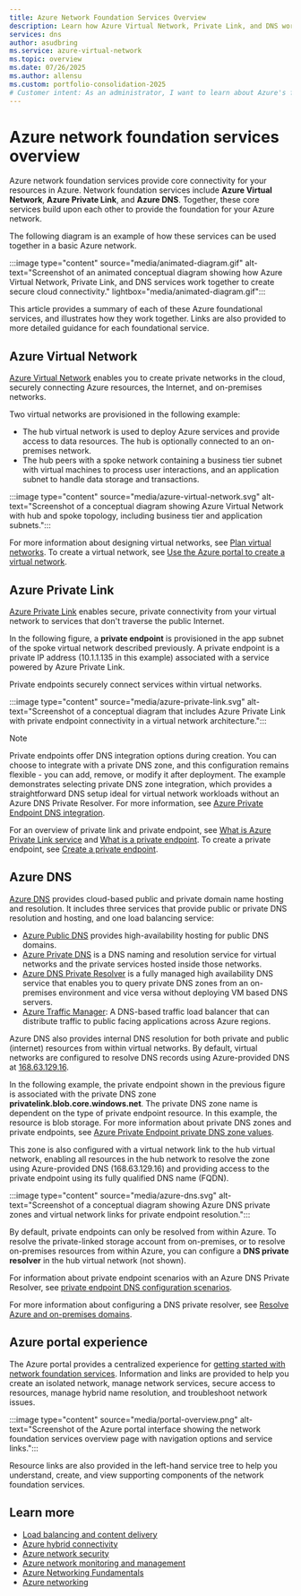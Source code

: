 ```yaml
---
title: Azure Network Foundation Services Overview
description: Learn how Azure Virtual Network, Private Link, and DNS work together to create secure, private cloud connectivity. Get started with Azure network foundation services today.
services: dns
author: asudbring
ms.service: azure-virtual-network
ms.topic: overview
ms.date: 07/26/2025
ms.author: allensu
ms.custom: portfolio-consolidation-2025
# Customer intent: As an administrator, I want to learn about Azure's foundation services.
---
```


# Azure network foundation services overview

Azure network foundation services provide core connectivity for your resources in Azure. Network foundation services include **Azure Virtual Network**, **Azure Private Link**, and **Azure DNS**. Together, these core services build upon each other to provide the foundation for your Azure network. 

The following diagram is an example of how these services can be used together in a basic Azure network.

:::image type="content" source="media/animated-diagram.gif" alt-text="Screenshot of an animated conceptual diagram showing how Azure Virtual Network, Private Link, and DNS services work together to create secure cloud connectivity." lightbox="media/animated-diagram.gif":::

This article provides a summary of each of these Azure foundational services, and illustrates how they work together. Links are also provided to more detailed guidance for each foundational service.

## Azure Virtual Network

[Azure Virtual Network](/azure/virtual-network) enables you to create private networks in the cloud, securely connecting Azure resources, the Internet, and on-premises networks. 

Two virtual networks are provisioned in the following example:

- The hub virtual network is used to deploy Azure services and provide access to data resources. The hub is optionally connected to an on-premises network. 
- The hub peers with a spoke network containing a business tier subnet with virtual machines to process user interactions, and an application subnet to handle data storage and transactions. 

:::image type="content" source="media/azure-virtual-network.svg" alt-text="Screenshot of a conceptual diagram showing Azure Virtual Network with hub and spoke topology, including business tier and application subnets.":::

For more information about designing virtual networks, see [Plan virtual networks](/azure/virtual-network/virtual-network-vnet-plan-design-arm). To create a virtual network, see [Use the Azure portal to create a virtual network](/azure/virtual-network/quick-create-portal).

## Azure Private Link

[Azure Private Link](/azure/private-link) enables secure, private connectivity from your virtual network to services that don't traverse the public Internet.

In the following figure, a **private endpoint** is provisioned in the app subnet of the spoke virtual network described previously. A private endpoint is a private IP address (10.1.1.135 in this example) associated with a service powered by Azure Private Link. 

Private endpoints securely connect services within virtual networks.

:::image type="content" source="media/azure-private-link.svg" alt-text="Screenshot of a conceptual diagram that includes Azure Private Link with private endpoint connectivity in a virtual network architecture.":::

> [!NOTE]
> Private endpoints offer DNS integration options during creation. You can choose to integrate with a private DNS zone, and this configuration remains flexible - you can add, remove, or modify it after deployment. The example demonstrates selecting private DNS zone integration, which provides a straightforward DNS setup ideal for virtual network workloads without an Azure DNS Private Resolver. For more information, see [Azure Private Endpoint DNS integration](/azure/private-link/private-endpoint-dns-integration).

For an overview of private link and private endpoint, see [What is Azure Private Link service](/azure/private-link/private-link-service-overview) and [What is a private endpoint](/azure/private-link/private-endpoint-overview). To create a private endpoint, see [Create a private endpoint](/azure/private-link/create-private-endpoint-portal).

## Azure DNS

[Azure DNS](/azure/dns) provides cloud-based public and private domain name hosting and resolution. It includes three services that provide public or private DNS resolution and hosting, and one load balancing service:

* [Azure Public DNS](/azure/dns/public-dns-overview) provides high-availability hosting for public DNS domains.
* [Azure Private DNS](/azure/dns/private-dns-overview) is a DNS naming and resolution service for virtual networks and the private services hosted inside those networks.
* [Azure DNS Private Resolver](/azure/dns/dns-private-resolver-overview) is a fully managed high availability DNS service that enables you to query private DNS zones from an on-premises environment and vice versa without deploying VM based DNS servers.
* [Azure Traffic Manager](/azure/traffic-manager/traffic-manager-overview): A DNS-based traffic load balancer that can distribute traffic to public facing applications across Azure regions.

Azure DNS also provides internal DNS resolution for both private and public (internet) resources from within virtual networks. By default, virtual networks are configured to resolve DNS records using Azure-provided DNS at [168.63.129.16](/azure/virtual-network/what-is-ip-address-168-63-129-16). 

In the following example, the private endpoint shown in the previous figure is associated with the private DNS zone **privatelink.blob.core.windows.net**. The private DNS zone name is dependent on the type of private endpoint resource. In this example, the resource is blob storage. For more information about private DNS zones and private endpoints, see [Azure Private Endpoint private DNS zone values](/azure/private-link/private-endpoint-dns).

This zone is also configured with a virtual network link to the hub virtual network, enabling all resources in the hub network to resolve the zone using Azure-provided DNS (168.63.129.16) and providing access to the private endpoint using its fully qualified DNS name (FQDN).

:::image type="content" source="media/azure-dns.svg" alt-text="Screenshot of a conceptual diagram showing Azure DNS private zones and virtual network links for private endpoint resolution.":::

By default, private endpoints can only be resolved from within Azure. To resolve the private-linked storage account from on-premises, or to resolve on-premises resources from within Azure, you can configure a **DNS private resolver** in the hub virtual network (not shown). 

For information about private endpoint scenarios with an Azure DNS Private Resolver, see [private endpoint DNS configuration scenarios](/azure/private-link/private-endpoint-dns-integration#dns-configuration-scenarios).

For more information about configuring a DNS private resolver, see [Resolve Azure and on-premises domains](/azure/dns/private-resolver-hybrid-dns).

## Azure portal experience

The Azure portal provides a centralized experience for [getting started with network foundation services](https://aka.ms/hubs/networkfoundation). Information and links are provided to help you create an isolated network, manage network services, secure access to resources, manage hybrid name resolution, and troubleshoot network issues.

:::image type="content" source="media/portal-overview.png" alt-text="Screenshot of the Azure portal interface showing the network foundation services overview page with navigation options and service links.":::

Resource links are also provided in the left-hand service tree to help you understand, create, and view supporting components of the network foundation services.

## Learn more

- [Load balancing and content delivery](/azure/networking/load-balancer-content-delivery/load-balancing-content-delivery-overview)
- [Azure hybrid connectivity](/azure/networking/hybrid-connectivity)
- [Azure network security](/azure/networking/security/)
- [Azure network monitoring and management](/azure/networking/monitoring-management/)
- [Azure Networking Fundamentals](/azure/networking/fundamentals/)
- [Azure networking](/azure/networking)

